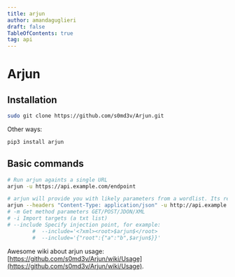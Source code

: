 ```yaml
---
title: arjun
author: amandaguglieri
draft: false
TableOfContents: true
tag: api
---
```


# Arjun


## Installation


```bash
sudo git clone https://github.com/s0md3v/Arjun.git
```

Other ways:

```bash
pip3 install arjun
```


## Basic commands


```bash
# Run arjun againts a single URL
arjun -u https://api.example.com/endpoint

# arjun will provide you with likely parameters from a wordlist. Its results are based on the deviation of response lengths/codes
arjun --headers "Content-Type: application/json" -u http://api.example.com/register -m JSON --include='{$arjun}' --stable
# -m Get method parameters GET/POST/JDON/XML
# -i Import targets (a txt list)
# --include Specify injection point, for example:
		#  --include='<?xml><root>$arjun$</root>
		#  --include='{"root":{"a":"b",$arjun$}}'
```


Awesome wiki about arjun usage: [https://github.com/s0md3v/Arjun/wiki/Usage](https://github.com/s0md3v/Arjun/wiki/Usage).
